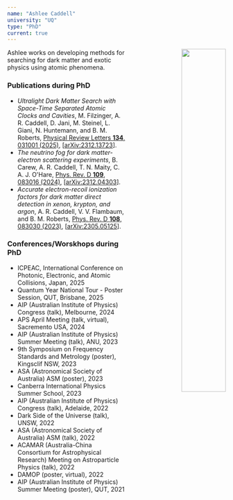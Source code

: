 ```yaml
---
name: "Ashlee Caddell"
university: "UQ"
type: "PhD"
current: true
---
```


<div align="right" width="45%" style="border-style:transparent; border-width:25px;">
  <img align="right" width="45%" src="{{site.baseurl}}/images/students/AshleeCaddell2.jpg">
</div>

Ashlee works on developing methods for searching for dark matter and exotic physics using atomic phenomena.

### Publications during PhD

* _Ultralight Dark Matter Search with Space-Time Separated Atomic Clocks and Cavities_, M. Filzinger, A. R. Caddell, D. Jani, M. Steinel, L. Giani, N. Huntemann, and B. M. Roberts, [Physical Review Letters **134**, 031001 (2025)](https://journals.aps.org/prl/abstract/10.1103/PhysRevLett.134.031001), [[arXiv:2312.13723](http://arxiv.org/abs/2312.13723)].
* _The neutrino fog for dark matter-electron scattering experiments_, B. Carew, A. R. Caddell, T. N. Maity, C. A. J. O'Hare, [Phys. Rev. D **109**, 083016 (2024)](https://journals.aps.org/prd/abstract/10.1103/PhysRevD.109.083016), [[arXiv:2312.04303](http://arxiv.org/abs/2312.04303)].
* _Accurate electron-recoil ionization factors for dark matter direct detection in xenon, krypton, and argon_, A. R. Caddell, V. V. Flambaum, and B. M. Roberts, [Phys. Rev. D **108**, 083030 (2023)](https://link.aps.org/doi/10.1103/PhysRevD.108.083030), [[arXiv:2305.05125](http://arxiv.org/abs/2305.05125)].

### Conferences/Worskhops during PhD

* ICPEAC, International Conference on Photonic, Electronic, and Atomic Collisions, Japan, 2025
* Quantum Year National Tour - Poster Session, QUT, Brisbane, 2025
* AIP (Australian Institute of Physics) Congress (talk), Melbourne, 2024
* APS April Meeting (talk, virtual), Sacremento USA, 2024
* AIP (Australian Institute of Physics) Summer Meeting (talk), ANU, 2023
* 9th Symposium on Frequency Standards and Metrology (poster), Kingsclif NSW, 2023
* ASA (Astronomical Society of Australia) ASM (poster), 2023
* Canberra International Physics Summer School, 2023
* AIP (Australian Institute of Physics) Congress (talk), Adelaide, 2022
* Dark Side of the Universe (talk), UNSW, 2022
* ASA (Astronomical Society of Australia) ASM (talk), 2022
* ACAMAR (Australia-China Consortium for Astrophysical Research) Meeting on Astroparticle Physics (talk), 2022
* DAMOP (poster, virtual), 2022
* AIP (Australian Institute of Physics) Summer Meeting (poster), QUT, 2021
